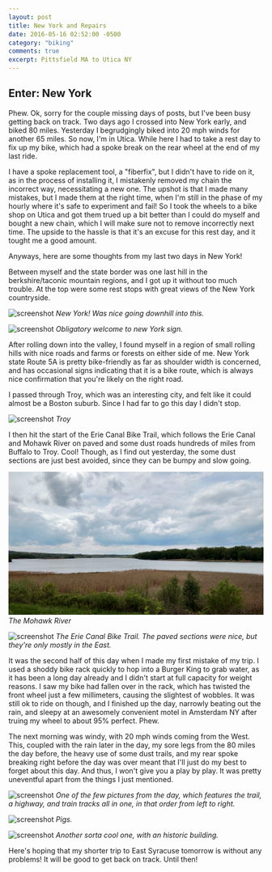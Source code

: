 ```yaml
---
layout: post
title: New York and Repairs
date: 2016-05-16 02:52:00 -0500
category: "biking"
comments: true
excerpt: Pittsfield MA to Utica NY
---
```

## Enter: New York

Phew. Ok, sorry for the couple missing days of posts, but I've been busy getting back on track. Two days ago I crossed into New York early, and biked 80 miles. Yesterday I begrudgingly biked into 20 mph winds for another 65 miles. So now, I'm in Utica. While here I had to take a rest day to fix up my bike, which had a spoke break on the rear wheel at the end of my last ride.

I have a spoke replacement tool, a "fiberfix", but I didn't have to ride on it, as in the process of installing it, I mistakenly removed my chain the incorrect way, necessitating a new one. The upshot is that I made many mistakes, but I made them at the right time, when I'm still in the phase of my hourly where it's safe to experiment and fail! So I took the wheels to a bike shop on Utica and got them trued up a bit better than I could do myself and bought a new chain, which I will make sure not to remove incorrectly next time. The upside to the hassle is that it's an excuse for this rest day, and it tought me a good amount.

Anyways, here are some thoughts from my last two days in New York!

Between myself and the state border was one last hill in the berkshire/taconic mountain regions, and I got up it without too much trouble. At the top were some rest stops with great views of the New York countryside.

![screenshot](https://raw.githubusercontent.com/glenlovett/glenlovett.github.io/master/assets/IMG_20160514_092527134.jpg)
*New York! Was nice going downhill into this.*

![screenshot](https://raw.githubusercontent.com/glenlovett/glenlovett.github.io/master/assets/IMG_20160514_093429526.jpg)
*Obligatory welcome to new York sign.*

After rolling down into the valley, I found myself in a region of small rolling hills with nice roads and farms or forests on either side of me. New York state Route 5A is pretty bike-friendly as far as shoulder width is concerned, and has occasional signs indicating that it is a bike route, which is always nice confirmation that you're likely on the right road.

I passed through Troy, which was an interesting city, and felt like it could almost be a Boston suburb. Since I had far to go this day I didn't stop.

![screenshot](https://raw.githubusercontent.com/glenlovett/glenlovett.github.io/master/assets/IMG_20160514_125004983_HDR.jpg)
*Troy*

I then hit the start of the Erie Canal Bike Trail, which follows the Erie Canal and Mohawk River on paved and some dust roads hundreds of miles from Buffalo to Troy. Cool! Though, as I find out yesterday, the some dust sections are just best avoided, since they can be bumpy and slow going.

![screenshot](https://raw.githubusercontent.com/glenlovett/glenlovett.github.io/master/assets/IMG_20160514_140907016_HDR.jpg)
*The Mohawk River*

![screenshot](https://raw.githubusercontent.com/glenlovett/glenlovett.github.io/master/assets/IMG_20160514_151118673.jpg)
*The Erie Canal Bike Trail. The paved sections were nice, but they're only mostly in the East.*

It was the second half of this day when I made my first mistake of my trip. I used a shoddy bike rack quickly to hop into a Burger King to grab water, as it has been a long day already and I didn't start at full capacity for weight reasons. I saw my bike had fallen over in the rack, which has twisted the front wheel just a few millimeters, causing the slightest of wobbles. It was still ok to ride on though, and I finished up the day, narrowly beating out the rain, and sleepy at an awesomely convenient motel in Amsterdam NY after truing my wheel to about 95% perfect. Phew.

The next morning was windy, with 20 mph winds coming from the West. This, coupled with the rain later in the day, my sore legs from the 80 miles the day before, the heavy use of some dust trails, and my rear spoke breaking right before the day was over meant that I'll just do my best to forget about this day. And thus, I won't give you a play by play. It was pretty uneventful apart from the things I just mentioned.

![screenshot](https://raw.githubusercontent.com/glenlovett/glenlovett.github.io/master/assets/IMG_20160515_104948645_HDR.jpg)
*One of the few pictures from the day, which features the trail, a highway, and train tracks all in one, in that order from left to right.*

![screenshot](https://raw.githubusercontent.com/glenlovett/glenlovett.github.io/master/assets/IMG_20160515_134009450.jpg)
*Pigs.*

![screenshot](https://raw.githubusercontent.com/glenlovett/glenlovett.github.io/master/assets/IMG_20160515_143831894.jpg)
*Another sorta cool one, with an historic building.*

Here's hoping that my shorter trip to East Syracuse tomorrow is without any problems! It will be good to get back on track. Until then!
